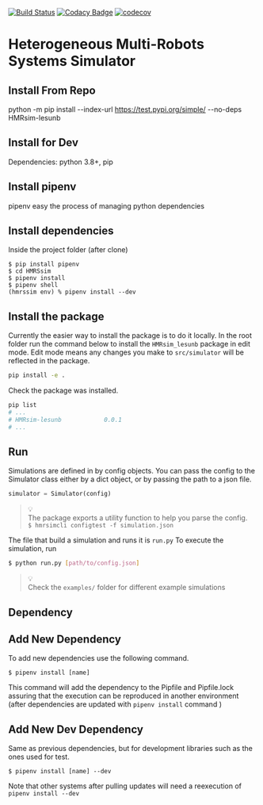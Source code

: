 [![Build Status](https://travis-ci.org/lesunb/HMRSsim.svg?branch=master)](https://travis-ci.org/lesunb/HMRSsim)
[![Codacy Badge](https://api.codacy.com/project/badge/Grade/b9b2abf80de34584a596147b099f4473)](https://app.codacy.com/gh/gabrielsr/hmrssim?utm_source=github.com&utm_medium=referral&utm_content=gabrielsr/hmrssim&utm_campaign=Badge_Grade_Settings)
[![codecov](https://codecov.io/gh/lesunb/hmrssim/branch/master/graph/badge.svg)](https://codecov.io/gh/lesunb/hmrssim)

Heterogeneous Multi-Robots Systems Simulator
======================================================

Install From Repo
-----------------

python -m pip install --index-url https://test.pypi.org/simple/ --no-deps HMRsim-lesunb




Install for Dev
-------------
Dependencies: python 3.8+, pip

Install pipenv
------------- 

pipenv easy the process of managing python dependencies

Install dependencies
--------------------

Inside the project folder (after clone)

```console
$ pip install pipenv
$ cd HMRSsim
$ pipenv install
$ pipenv shell
(hmrssim env) % pipenv install --dev
```

Install the package
-------------------

Currently the easier way to install the package is to do it locally. In the root folder run the command below to install the `HMRsim_lesunb` package in edit mode. Edit mode means any changes you make to `src/simulator` will be reflected in the package.

```bash
pip install -e .
```
Check the package was installed.   

```bash
pip list
# ...
# HMRsim-lesunb            0.0.1
# ...
```
Run
---

Simulations are defined in by config objects. You can pass the config to the Simulator class either by a dict object, or by passing the path to a json file.  
```python
simulator = Simulator(config)
```

> 💡     
> The package exports a utility function to help you parse the config.       
> `$ hmrsimcli configtest -f simulation.json`   
>     


The file that build a simulation and runs it is `run.py`
To execute the simulation, run
```bash
$ python run.py [path/to/config.json]
```

> 💡     
> Check the `examples/` folder for different example simulations    
>     

Dependency
----------

Add New Dependency
------------------

To add new dependencies use the following command.

```console
$ pipenv install [name]
```

This command will add the dependency to the Pipfile and Pipfile.lock assuring that the execution can be reproduced in another environment (after dependencies are updated with `pipenv install` command )

Add New Dev Dependency
----------------------
Same as previous dependencies, but for development libraries such as the ones used for test.

```console
$ pipenv install [name] --dev
```
Note that other systems after pulling updates will need a reexecution of `pipenv install --dev`
